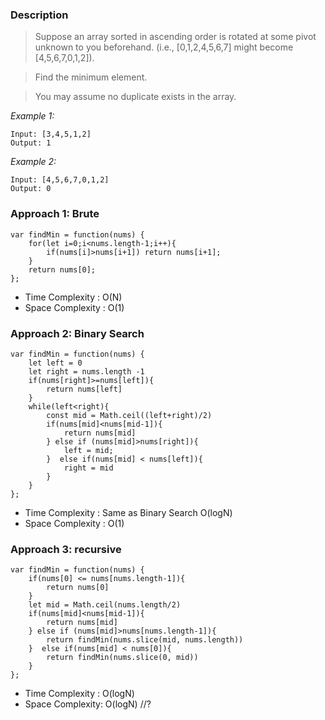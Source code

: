### Description
>Suppose an array sorted in ascending order is rotated at some pivot unknown to you beforehand.
>(i.e.,  [0,1,2,4,5,6,7] might become  [4,5,6,7,0,1,2]).

>Find the minimum element.

>You may assume no duplicate exists in the array.

*Example 1:*
```
Input: [3,4,5,1,2] 
Output: 1
```
*Example 2:*
```
Input: [4,5,6,7,0,1,2]
Output: 0
```
### Approach 1: Brute
```
var findMin = function(nums) {
    for(let i=0;i<nums.length-1;i++){
        if(nums[i]>nums[i+1]) return nums[i+1];
    }
    return nums[0];
};
```
* Time Complexity : O(N)
* Space Complexity : O(1)
### Approach 2: Binary Search
```
var findMin = function(nums) {
    let left = 0
    let right = nums.length -1
    if(nums[right]>=nums[left]){
        return nums[left]
    }
    while(left<right){
        const mid = Math.ceil((left+right)/2)
        if(nums[mid]<nums[mid-1]){
            return nums[mid]
        } else if (nums[mid]>nums[right]){
            left = mid;
        }  else if(nums[mid] < nums[left]){
            right = mid
        }
    }
};
```
* Time Complexity : Same as Binary Search O(logN)
* Space Complexity : O(1)
### Approach 3: recursive
```
var findMin = function(nums) {
    if(nums[0] <= nums[nums.length-1]){
        return nums[0]
    }
    let mid = Math.ceil(nums.length/2)
    if(nums[mid]<nums[mid-1]){
        return nums[mid]
    } else if (nums[mid]>nums[nums.length-1]){
        return findMin(nums.slice(mid, nums.length))
    }  else if(nums[mid] < nums[0]){
        return findMin(nums.slice(0, mid))
    }  
};
```
* Time Complexity : O(logN)
* Space Complexity: O(logN) //?
